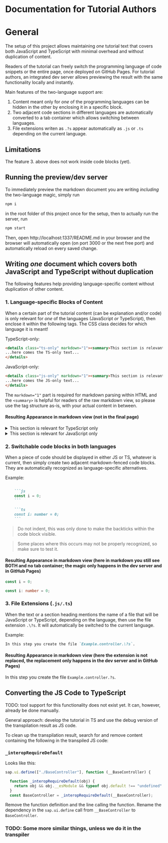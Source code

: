 # Documentation for Tutorial Authors

# General

The setup of this project allows maintaining *one* tutorial text that covers both JavaScript and TypeScript with minimal overhead and without duplication of content.

Readers of the tutorial can freely switch the programming language of code snippets or the entire page, once deployed on GitHub Pages. For tutorial authors, an integrated dev server allows previewing the result with the same functionality locally and instantly.

Main features of the two-language support are:
1. Content meant only for *one* of the programming languages can be hidden in the other by enclosing it in a specific block.
2. Two adjacent code sections in different languages are automatically converted to a tab container which allows switching between languages.
3. File extensions writen as `.?s` appear automatically as `.js` or `.ts` depending on the current language.

## Limitations

The feature 3. above does not work inside code blocks (yet).


## Running the preview/dev server

To immediately preview the markdown document you are writing *including* the two-language magic, simply run

```sh
npm i
```

in the root folder of this project once for the setup, then to actually run the server, run

```sh
npm start
```

Then, open http://localhost:1337/README.md in your browser and the browser will automatically open (on port 3000 or the next free port) and automatically reload on every saved change.


## Writing *one* document which covers both JavaScript and TypeScript without duplication

The following features help providing language-specific content without duplication of other content. 

### 1. Language-specific Blocks of Content

When a certain part of the tutorial content (can be explanation and/or code) is only relevant for *one* of the languages (JavaScript *or* TypeScript), then enclose it within the following tags. The CSS class decides for which language it is meant!

TypeScript-only:

```html
<details class="ts-only" markdown="1"><summary>This section is relevant for TypeScript only</summary>
...here comes the TS-only text...
</details>
```

JavaScript-only:

```html
<details class="js-only" markdown="1"><summary>This section is relevant for JavaScript only</summary>
...here comes the JS-only text...
</details>
```

The `markdown="1"` part is required for markdown parsing within HTML and the `<summary>` is helpful for readers of the raw markdown view, so please use the tag structure as-is, with your actual content in between.

#### Resulting Appearance<span class="hidden"> in markdown view (not in the final page)</span>

<details class="ts-only" markdown="1"><summary>This section is relevant for TypeScript only</summary>
...here comes the TS-only text...
</details>

<details class="js-only" markdown="1"><summary>This section is relevant for JavaScript only</summary>
...here comes the JS-only text...
</details>


### 2. Switchable code blocks in both languages

When a piece of code should be displayed in either JS or TS, whatever is current, then simply create two adjacent markdown-fenced code blocks. They are automatically recognized as language-specific alternatives.

Example:
```md

    ```js
    const i = 0;
    ```

    ```ts
    const i: number = 0;
    ```
```
> Do not indent, this was only done to make the backticks within the code block visible.

> Some places where this occurs may not be properly recognized, so make sure to test it.

#### Resulting Appearance<span class="hidden"> in markdown view (here in markdown you still see BOTH and no tab container; the magic only happens in the dev server and in GitHub Pages)</span>

```js
const i = 0;
```

```ts
const i: number = 0;
```

### 3. File Extensions (`.js/.ts`)

When the text or a section heading mentions the name of a file that will be JavaScript or TypeScript, depending on the language, then use the file extension `.\?s`. It will automatically be switched to the current language.

Example:
```md
In this step you create the file `Example.controller.\?s`.
```

#### Resulting Appearance<span class="hidden"> in markdown view (here the extension is not replaced, the replacement only happens in the dev server and in GitHub Pages)</span>

In this step you create the file `Example.controller.?s`.

## Converting the JS Code to TypeScript

TODO: tool support for this functionality does not exist yet. It can, however, already be done manually.

General approach: develop the tutorial in TS and use the debug version of the transpilation result as JS code.

To clean up the transpilation result, search for and remove content containing the following in the transpiled JS code:

### `_interopRequireDefault`

Looks like this:

```js
sap.ui.define(["./BaseController"], function (__BaseController) {

  function _interopRequireDefault(obj) {
    return obj && obj.__esModule && typeof obj.default !== "undefined" ? obj.default : obj;
  }
  const BaseController = _interopRequireDefault(__BaseController);
```

Remove the function definition and the line calling the function. Rename the dependency in the `sap.ui.define` call from `__BaseController` to `BaseController`.


### TODO: Some more similar things, unless we do it in the transpiler
